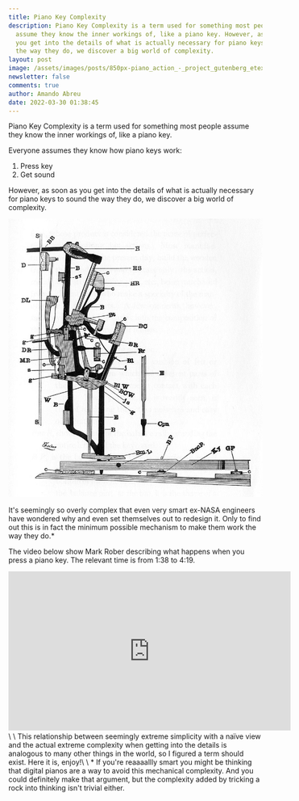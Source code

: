 ```yaml
---
title: Piano Key Complexity
description: Piano Key Complexity is a term used for something most people
  assume they know the inner workings of, like a piano key. However, as soon as
  you get into the details of what is actually necessary for piano keys to sound
  the way they do, we discover a big world of complexity.
layout: post
image: /assets/images/posts/850px-piano_action_-_project_gutenberg_etext_17571.jpeg
newsletter: false
comments: true
author: Amando Abreu
date: 2022-03-30 01:38:45
---
```

Piano Key Complexity is a term used for something most people assume they know the inner workings of, like a piano key.

Everyone assumes they know how piano keys work:

1. Press key
2. Get sound

However, as soon as you get into the details of what is actually necessary for piano keys to sound the way they do, we discover a big world of complexity.

![](/assets/images/posts/850px-piano_action_-_project_gutenberg_etext_17571.jpeg)

It's seemingly so overly complex that even very smart ex-NASA engineers have wondered why and even set themselves out to redesign it. Only to find out this is in fact the minimum possible mechanism to make them work the way they do.*

The video below show Mark Rober describing what happens when you press a piano key. The relevant time is from 1:38 to 4:19. 

<iframe width="560" height="315" src="https://www.youtube.com/embed/uBEL3YVzMwk?start=98" title="YouTube video player" frameborder="0" allow="accelerometer; autoplay; clipboard-write; encrypted-media; gyroscope; picture-in-picture" allowfullscreen></iframe>\
\
This relationship between seemingly extreme simplicity with a naïve view and the actual extreme complexity when getting into the details is analogous to many other things in the world, so I figured a term should exist. Here it is, enjoy!\
\
* If you're reaaaallly smart you might be thinking that digital pianos are a way to avoid this mechanical complexity. And you could definitely make that argument, but the complexity added by tricking a rock into thinking isn't trivial either.